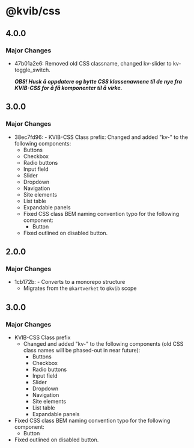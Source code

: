 # @kvib/css

## 4.0.0

### Major Changes

- 47b01a2e6: Removed old CSS classname, changed kv-slider to kv-toggle_switch.

  _**OBS! Husk å oppdatere og bytte CSS klassenavnene til de nye fra KVIB-CSS for å få komponenter til å virke.**_

## 3.0.0

### Major Changes

- 38ec7fd96: - KVIB-CSS Class prefix: Changed and added "kv-" to the following components:
  - Buttons
  - Checkbox
  - Radio buttons
  - Input field
  - Slider
  - Dropdown
  - Navigation
  - Site elements
  - List table
  - Expandable panels
  - Fixed CSS class BEM naming convention typo for the following component:
    - Button
  - Fixed outlined on disabled button.

## 2.0.0

### Major Changes

- 1cb172b: - Converts to a monorepo structure
  - Migrates from the `@kartverket` to `@kvib` scope

## 3.0.0

### Major Changes

- KVIB-CSS Class prefix
  - Changed and added "kv-" to the following components (old CSS class names will be phased-out in near future):
    - Buttons
    - Checkbox
    - Radio buttons
    - Input field
    - Slider
    - Dropdown
    - Navigation
    - Site elements
    - List table
    - Expandable panels
- Fixed CSS class BEM naming convention typo for the following component:
  - Button
- Fixed outlined on disabled button.
